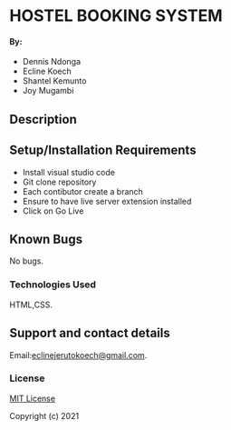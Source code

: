 # HOSTEL BOOKING SYSTEM

#### By:
* Dennis Ndonga
* Ecline Koech
* Shantel Kemunto
* Joy Mugambi


## Description



## Setup/Installation Requirements

* Install visual studio code
* Git clone repository
* Each contibutor create a branch
* Ensure to have live server extension installed
* Click on Go Live

## Known Bugs

No bugs.

### Technologies Used 


HTML,CSS.

## Support and contact details


Email:eclinejerutokoech@gmail.com.

### License

[MIT License](./LICENSE)

Copyright (c) 2021